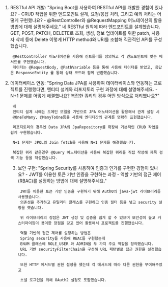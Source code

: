 1. RESTful API 개발:
    "Spring Boot를 사용하여 RESTful API를 개발한 경험이 있나요? 
        - CRUD 작업을 위한 엔드포인트 설계, 요청/응답 처리, 그리고 예외 처리는 어떻게 구현했나요? 
        - @RestController와 @RequestMapping 어노테이션의 활용 방법에 대해 설명해주세요."
        네 RESTful 원칙에 따라 엔드포인트를 설계했습니다.
        GET, POST, PATCH, DELETE로 조회, 생성, 정보 업데이트를 위한 patch, 사용자 삭제 등에 Delete 이렇게
        HTTP method와 URI를 조합해 직관적인 API를 구성했습니다.

        @RestController 어노테이션을 사용해 컨트롤러를 정의하고 각 엔드포인트에 맞는 메서드를 구현했습니다.
        데이터는 @RequestBody, @PathVariable 등을 통해 사용해 데이터를 받았고, 응답은 ResponseEntity 를 통해 상태 코드와 함께 반환했습니다.

2. 데이터베이스 연동:
    "Spring Data JPA를 사용하여 데이터베이스와 연동하는 프로젝트를 진행했다면, 엔티티 설계와 리포지토리 구현 과정에 대해 설명해주세요. 
        - N+1 문제를 어떻게 해결했나요? 복잡한 쿼리의 경우 어떤 방식으로 처리했나요?"

        네 
        엔티티 설계 시에는 도메인 모델을 기반으로 JPA 어노테이션을 활용해서 관계 설정 시 
        @OneToMany, @ManyToOne등을 사용해 엔티티간의 관계를 명확히 표현했습니다.

        리포지토리의 경우엔 Data JPA의 JpaRepository를 확장해 기본적인 CRUD 작업을 쉽게 구현했습니다.

        N+1 문제는 JPQL의 Join fetch를 사용해 N+1 문제를 해결했습니다.

        복잡한 쿼리 같은경우 @Query 어노테이션을 사용해 복잡한 쿼리를 직접 작성해 제목 검색 기능 등을 작성했습니다.
    3. 보안 구현:
        "Spring Security를 사용하여 인증과 인가를 구현한 경험이 있나요?
            - JWT를 이용한 토큰 기반 인증을 구현하는 과정 
            - 역할 기반의 접근 제어(RBAC)를 설정하는 방법에 대해 설명해주세요."
            
            JWT를 이용한 토큰 기반 인증을 구현하기 위해 Auth0의 java-jwt 라이브러리를 사용했습니다.
            의존성을 추가하고 유틸리티 클래스를 구현하고 인증 필터 등을 넣고 security 설정을 했습니다.

            위 라이브러리의 장점은 JWT 생성 및 검증을 쉽게 할 수 있으며 보안성이 높고 커스터마이징이 용이한 장점을 갖고 있어 활용해서 프로젝트를 진행했습니다.

            역할 기반의 접근 제어를 설정하는 방법은 
            Spring security를 사용해 RBAC를 구현했는데
            ENUM 클래스에 ROLE_USER 와 ADMIN을 두 가지 주요 역할을 정의했습니다.
            URL 기반 securityFilterChain을 구성해 URL 패턴별로 접근 권한을 설정했습니다.

            또한 HTTP 메서드별 권한 설정을 했는데 각 메서드에 따라 다른 권한을 부여해주었고

            소셜 로그인을 위해 OAuth2 설정도 포함했습니다.
            